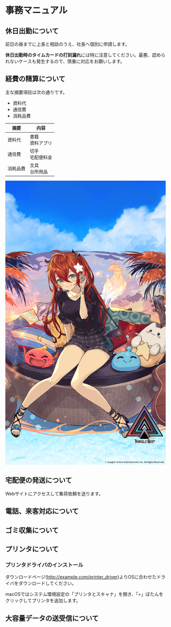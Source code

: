 # 事務マニュアル
## 休日出勤について
前日の昼までに上長と相談のうえ、社長へ個別に申請します。

**休日出勤時のタイムカードの打刻漏れ**には特に注意してください。最悪、認められないケースも発生するので、慎重に対応をお願いします。

## 経費の精算について
主な摘要項目は次の通りです。
- 資料代
- 通信費
- 消耗品費

|摘要|内容
|--|--
|資料代|書籍<br>資料アプリ
|通信費|切手<br>宅配便料金
|消耗品費|文具<br>台所用品

![切手代](img/1-2.jpg)

## 宅配便の発送について
Webサイトにアクセスして集荷依頼を送ります。
## 電話、来客対応について
## ゴミ収集について
## プリンタについて
### プリンタドライバのインストール
ダウンロードページ(http://example.com/printer_driver)よりOSに合わせたドライバをダウンロードしてください。

macOSではシステム環境設定の「プリンタとスキャナ」を開き、「+」ぼたんをクリックしてプリンタを追加します。

## 大容量データの送受信について